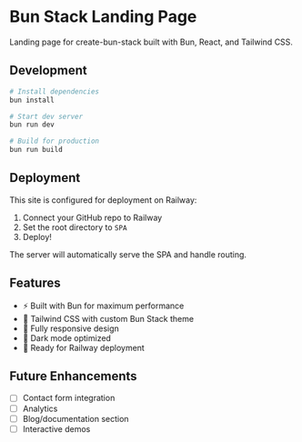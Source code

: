 # Bun Stack Landing Page

Landing page for create-bun-stack built with Bun, React, and Tailwind CSS.

## Development

```bash
# Install dependencies
bun install

# Start dev server
bun run dev

# Build for production
bun run build
```

## Deployment

This site is configured for deployment on Railway:

1. Connect your GitHub repo to Railway
2. Set the root directory to `SPA`
3. Deploy!

The server will automatically serve the SPA and handle routing.

## Features

- ⚡ Built with Bun for maximum performance
- 🎨 Tailwind CSS with custom Bun Stack theme
- 📱 Fully responsive design
- 🌙 Dark mode optimized
- 🚀 Ready for Railway deployment

## Future Enhancements

- [ ] Contact form integration
- [ ] Analytics
- [ ] Blog/documentation section
- [ ] Interactive demos
